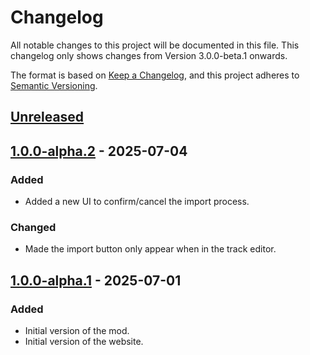 # Changelog

All notable changes to this project will be documented in this file.
This changelog only shows changes from Version 3.0.0-beta.1 onwards.

The format is based on [Keep a Changelog](https://keepachangelog.com/en/1.1.0/),
and this project adheres to [Semantic Versioning](https://semver.org/spec/v2.0.0.html).

## [Unreleased]

## [1.0.0-alpha.2] - 2025-07-04

### Added

- Added a new UI to confirm/cancel the import process.

### Changed

- Made the import button only appear when in the track editor.

## [1.0.0-alpha.1] - 2025-07-01

### Added

- Initial version of the mod.
- Initial version of the website.

[unreleased]: https://github.com/Redon-Tech/Emergency-Vehicle-Creator/compare/1.0.0-alpha.2...main
[1.0.0-alpha.1]: https://github.com/Redon-Tech/Emergency-Vehicle-Creator/releases/tag/1.0.0-alpha.1
[1.0.0-alpha.2]: https://github.com/Redon-Tech/Emergency-Vehicle-Creator/releases/tag/1.0.0-alpha.2
